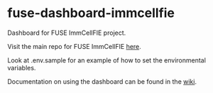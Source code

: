 # fuse-dashboard-immcellfie
Dashboard for FUSE ImmCellFIE project.

Visit the main repo for FUSE ImmCellFIE [here](https://github.com/RENCI/fuse-immcellfie).

Look at .env.sample for an example of how to set the environmental variables.

Documentation on using the dashboard can be found in the [wiki](https://github.com/RENCI/fuse-dashboard-immcellfie/wiki).
